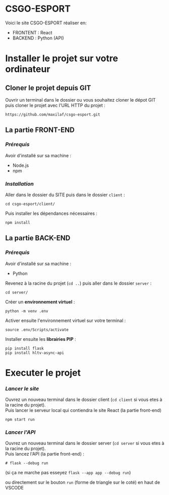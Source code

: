 # **CSGO-ESPORT**

Voici le site CSGO-ESPORT réaliser en:
- FRONTENT : React
- BACKEND : Python (API)

# Installer le projet sur votre ordinateur

## Cloner le projet depuis GIT

Ouvrir un terminal dans le dossier ou vous souhaitez cloner le dépot GIT puis cloner le projet avec l'URL HTTP du projet :
```
https://github.com/maxilaf/csgo-esport.git
```

## La partie FRONT-END
### *Prérequis*

Avoir d'installé sur sa machine :
- Node.js
- npm

### *Installation*
Aller dans le dossier du SITE puis dans le dossier `client` :
```
cd csgo-esport/client/
```
Puis installer les dépendances nécessaires :
```
npm install
```

## La partie BACK-END
### *Prérequis*

Avoir d'installé sur sa machine :
- Python

Revenez à la racine du projet (`cd ..`) puis aller dans le dossier `server` :

```
cd server/
```

Créer un **environnement virtuel** :
```
python -m venv .env
```

Activer ensuite l'environnement virtuel sur votre terminal :
```
source .env/Scripts/activate
```
Installer ensuite les **librairies PIP** :
```
pip install flask
pip install hltv-async-api
```

# Executer le projet

### *Lancer le site*
Ouvrez un nouveau terminal dans le dossier client (`cd client` si vous etes à la racine du projet). <br>
Puis lancer le serveur local qui contiendra le site React (la partie front-end)
```
npm start run
```

### *Lancer l'API*
Ouvrez un nouveau terminal dans le dossier server (`cd server` si vous etes à la racine du projet). <br>
Puis lancez l'API (la partie front-end) :
```
# flask --debug run
```
(si ça ne marche pas esseyez `flask --app app --debug run`)

ou directement sur le bouton `run` (forme de triangle sur le coté) en haut de VSCODE
